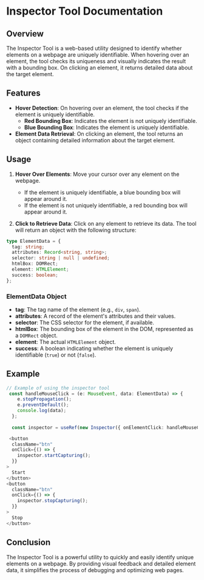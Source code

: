 # Inspector Tool Documentation

## Overview

The Inspector Tool is a web-based utility designed to identify whether elements on a webpage are uniquely identifiable. When hovering over an element, the tool checks its uniqueness and visually indicates the result with a bounding box. On clicking an element, it returns detailed data about the target element.

## Features

- **Hover Detection**: On hovering over an element, the tool checks if the element is uniquely identifiable.
  - **Red Bounding Box**: Indicates the element is not uniquely identifiable.
  - **Blue Bounding Box**: Indicates the element is uniquely identifiable.
- **Element Data Retrieval**: On clicking an element, the tool returns an object containing detailed information about the target element.

## Usage

1. **Hover Over Elements**: Move your cursor over any element on the webpage.
   - If the element is uniquely identifiable, a blue bounding box will appear around it.
   - If the element is not uniquely identifiable, a red bounding box will appear around it.

2. **Click to Retrieve Data**: Click on any element to retrieve its data. The tool will return an object with the following structure:

```typescript
type ElementData = {
  tag: string;
  attributes: Record<string, string>;
  selector: string | null | undefined;
  htmlBox: DOMRect;
  element: HTMLElement;
  success: boolean;
};
```

### ElementData Object

- **tag**: The tag name of the element (e.g., `div`, `span`).
- **attributes**: A record of the element's attributes and their values.
- **selector**: The CSS selector for the element, if available.
- **htmlBox**: The bounding box of the element in the DOM, represented as a `DOMRect` object.
- **element**: The actual `HTMLElement` object.
- **success**: A boolean indicating whether the element is uniquely identifiable (`true`) or not (`false`).

## Example

```Typescript
// Example of using the inspector tool
 const handleMouseClick = (e: MouseEvent, data: ElementData) => {
    e.stopPropagation();
    e.preventDefault();
    console.log(data);
  };
  
  const inspector = useRef(new Inspector({ onElementClick: handleMouseClick })).current;

 <button
  className="btn"
  onClick={() => {
    inspector.startCapturing();
  }}
>
  Start
</button>
<button
  className="btn"
  onClick={() => {
    inspector.stopCapturing();
  }}
>
  Stop
</button>
```


## Conclusion

The Inspector Tool is a powerful utility to quickly and easily identify unique elements on a webpage. By providing visual feedback and detailed element data, it simplifies the process of debugging and optimizing web pages.
